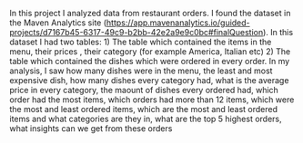In this project I analyzed data from restaurant orders. I found the dataset in the Maven Analytics site (https://app.mavenanalytics.io/guided-projects/d7167b45-6317-49c9-b2bb-42e2a9e9c0bc#finalQuestion).
In this dataset I had two tables: 1) The table which contained the items in the menu, their prices , their category (for example America, Italian etc) 2) The table which contained the dishes
which were ordered in every order. In my analysis, I saw how many dishes were in the menu, the least and most expensive dish, how many dishes every category had, what is the average price in
every category, the maount of dishes every ordered had, which order had the most items, which orders had more than 12 items, which were the most and least ordered items, which are the most
and least ordered items and what categories are they in, what are the top 5 highest orders, what insights can we get from these orders
